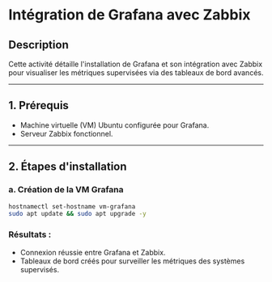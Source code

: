 # Intégration de Grafana avec Zabbix

## Description
Cette activité détaille l'installation de Grafana et son intégration avec Zabbix pour visualiser les métriques supervisées via des tableaux de bord avancés.

---

## 1. Prérequis
- Machine virtuelle (VM) Ubuntu configurée pour Grafana.
- Serveur Zabbix fonctionnel.

---

## 2. Étapes d'installation

### a. Création de la VM Grafana
```bash
hostnamectl set-hostname vm-grafana
sudo apt update && sudo apt upgrade -y
```
### Résultats : 
- Connexion réussie entre Grafana et Zabbix.
- Tableaux de bord créés pour surveiller les métriques des systèmes supervisés.
